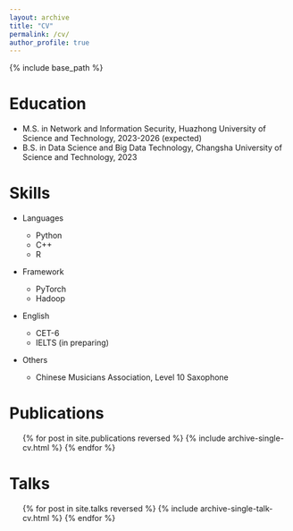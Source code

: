```yaml
---
layout: archive
title: "CV"
permalink: /cv/
author_profile: true
---
```


{% include base_path %}

# Education
* M.S. in Network and Information Security, Huazhong University of Science and Technology, 2023-2026 (expected)
* B.S. in Data Science and Big Data Technology, Changsha University of Science and Technology, 2023

 
# Skills

* Languages
  * Python
  * C++
  * R
    
* Framework
  * PyTorch
  * Hadoop
    
* English
  * CET-6
  * IELTS (in preparing)
    
* Others
  * Chinese Musicians Association, Level 10 Saxophone
  
Publications
======
  <ul>{% for post in site.publications reversed %}
    {% include archive-single-cv.html %}
  {% endfor %}</ul>
  
Talks
======
  <ul>{% for post in site.talks reversed %}
    {% include archive-single-talk-cv.html  %}
  {% endfor %}</ul>
  

